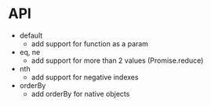 # API

* default
  * add support for function as a param
* eq, ne
  * add support for more than 2 values (Promise.reduce)
* nth
  * add support for negative indexes
* orderBy
  * add orderBy for native objects